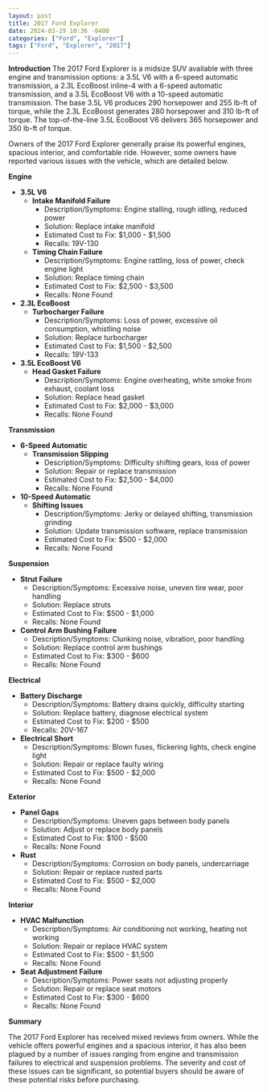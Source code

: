 ```yaml
---
layout: post
title: 2017 Ford Explorer
date: 2024-03-29 10:36 -0400
categories: ["Ford", "Explorer"]
tags: ["Ford", "Explorer", "2017"]
---
```

**Introduction**
The 2017 Ford Explorer is a midsize SUV available with three engine and transmission options: a 3.5L V6 with a 6-speed automatic transmission, a 2.3L EcoBoost inline-4 with a 6-speed automatic transmission, and a 3.5L EcoBoost V6 with a 10-speed automatic transmission. The base 3.5L V6 produces 290 horsepower and 255 lb-ft of torque, while the 2.3L EcoBoost generates 280 horsepower and 310 lb-ft of torque. The top-of-the-line 3.5L EcoBoost V6 delivers 365 horsepower and 350 lb-ft of torque.

Owners of the 2017 Ford Explorer generally praise its powerful engines, spacious interior, and comfortable ride. However, some owners have reported various issues with the vehicle, which are detailed below.

**Engine**
* **3.5L V6**
    * **Intake Manifold Failure**
        * Description/Symptoms: Engine stalling, rough idling, reduced power
        * Solution: Replace intake manifold
        * Estimated Cost to Fix: $1,000 - $1,500
        * Recalls: 19V-130
    * **Timing Chain Failure**
        * Description/Symptoms: Engine rattling, loss of power, check engine light
        * Solution: Replace timing chain
        * Estimated Cost to Fix: $2,500 - $3,500
        * Recalls: None Found
* **2.3L EcoBoost**
    * **Turbocharger Failure**
        * Description/Symptoms: Loss of power, excessive oil consumption, whistling noise
        * Solution: Replace turbocharger
        * Estimated Cost to Fix: $1,500 - $2,500
        * Recalls: 19V-133
* **3.5L EcoBoost V6**
    * **Head Gasket Failure**
        * Description/Symptoms: Engine overheating, white smoke from exhaust, coolant loss
        * Solution: Replace head gasket
        * Estimated Cost to Fix: $2,000 - $3,000
        * Recalls: None Found

**Transmission**
* **6-Speed Automatic**
    * **Transmission Slipping**
        * Description/Symptoms: Difficulty shifting gears, loss of power
        * Solution: Repair or replace transmission
        * Estimated Cost to Fix: $2,500 - $4,000
        * Recalls: None Found
* **10-Speed Automatic**
    * **Shifting Issues**
        * Description/Symptoms: Jerky or delayed shifting, transmission grinding
        * Solution: Update transmission software, replace transmission
        * Estimated Cost to Fix: $500 - $2,000
        * Recalls: None Found

**Suspension**
* **Strut Failure**
    * Description/Symptoms: Excessive noise, uneven tire wear, poor handling
    * Solution: Replace struts
    * Estimated Cost to Fix: $500 - $1,000
    * Recalls: None Found
* **Control Arm Bushing Failure**
    * Description/Symptoms: Clunking noise, vibration, poor handling
    * Solution: Replace control arm bushings
    * Estimated Cost to Fix: $300 - $600
    * Recalls: None Found

**Electrical**
* **Battery Discharge**
    * Description/Symptoms: Battery drains quickly, difficulty starting
    * Solution: Replace battery, diagnose electrical system
    * Estimated Cost to Fix: $200 - $500
    * Recalls: 20V-167
* **Electrical Short**
    * Description/Symptoms: Blown fuses, flickering lights, check engine light
    * Solution: Repair or replace faulty wiring
    * Estimated Cost to Fix: $500 - $2,000
    * Recalls: None Found

**Exterior**
* **Panel Gaps**
    * Description/Symptoms: Uneven gaps between body panels
    * Solution: Adjust or replace body panels
    * Estimated Cost to Fix: $100 - $500
    * Recalls: None Found
* **Rust**
    * Description/Symptoms: Corrosion on body panels, undercarriage
    * Solution: Repair or replace rusted parts
    * Estimated Cost to Fix: $500 - $2,000
    * Recalls: None Found

**Interior**
* **HVAC Malfunction**
    * Description/Symptoms: Air conditioning not working, heating not working
    * Solution: Repair or replace HVAC system
    * Estimated Cost to Fix: $500 - $1,500
    * Recalls: None Found
* **Seat Adjustment Failure**
    * Description/Symptoms: Power seats not adjusting properly
    * Solution: Repair or replace seat motors
    * Estimated Cost to Fix: $300 - $600
    * Recalls: None Found

**Summary**

The 2017 Ford Explorer has received mixed reviews from owners. While the vehicle offers powerful engines and a spacious interior, it has also been plagued by a number of issues ranging from engine and transmission failures to electrical and suspension problems. The severity and cost of these issues can be significant, so potential buyers should be aware of these potential risks before purchasing.
